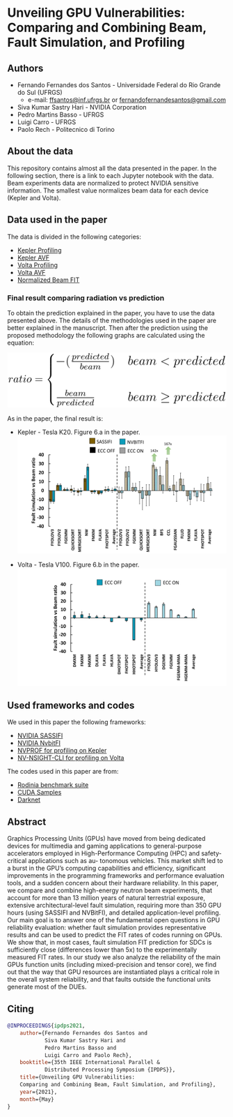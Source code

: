 # Unveiling GPU Vulnerabilities: Comparing and Combining Beam, Fault Simulation, and Profiling

## Authors

- Fernando Fernandes dos Santos - Universidade Federal do Rio Grande do Sul (UFRGS)
    - e-mail: ffsantos@inf.ufrgs.br or fernandofernandesantos@gmail.com
- Siva Kumar Sastry Hari -  NVIDIA Corporation
- Pedro Martins Basso - UFRGS
- Luigi Carro - UFRGS
- Paolo Rech - Politecnico di Torino   

## About the data
This repository contains almost all the data presented in the paper. 
In the following section, there is a link to each Jupyter
notebook with the data.
Beam experiments data are normalized to protect NVIDIA 
sensitive information. The smallest value normalizes beam
data for each device (Kepler and Volta).

## Data used in the paper

The data is divided in the following categories:

- [Kepler Profiling](profile_kepler.ipynb)
- [Kepler AVF](avf_kepler.ipynb)
- [Volta Profiling](profile_volta.ipynb)
- [Volta AVF](avf_volta.ipynb)
- [Normalized Beam FIT](normalized_fit.ipynb)

### Final result comparing radiation vs prediction

To obtain the prediction explained in the paper, you have to use the 
data presented above. The details of the methodologies used in 
the paper are better explained in the manuscript. 
Then after the prediction using the proposed
methodology the following graphs are calculated using the equation:

![](figures/ratio.svg)

As in the paper, the final result is:
- Kepler - Tesla K20. Figure 6.a in the paper.
![](figures/prediction_kepler.svg)

- Volta - Tesla V100. Figure 6.b in the paper.
![](figures/prediction_volta.svg)

## Used frameworks and codes

We used in this paper the following frameworks:

- [NVIDIA SASSIFI](https://github.com/NVlabs/sassifi)
- [NVIDIA NvbitFI](https://github.com/NVlabs/nvbitfi)
- [NVPROF for profiling on Kepler](https://docs.nvidia.com/cuda/profiler-users-guide/index.html)
- [NV-NSIGHT-CLI for profiling on Volta](https://docs.nvidia.com/nsight-compute/NsightComputeCli/index.html)

The codes used in this paper are from:

- [Rodinia benchmark suite](https://lava.cs.virginia.edu/Rodinia/download.htm)
- [CUDA Samples](https://github.com/NVIDIA/cuda-samples)
- [Darknet](https://github.com/pjreddie/darknet)

## Abstract
Graphics Processing Units (GPUs) have moved from
being dedicated devices for multimedia and gaming applications
to general-purpose accelerators employed in High-Performance
Computing (HPC) and safety-critical applications such as au-
tonomous vehicles. This market shift led to a burst in the GPU’s
computing capabilities and efficiency, significant improvements in
the programming frameworks and performance evaluation tools,
and a sudden concern about their hardware reliability.
In this paper, we compare and combine high-energy neutron
beam experiments, that account for more than 13 million years
of natural terrestrial exposure, extensive architectural-level fault
simulation, requiring more than 350 GPU hours (using SASSIFI
and NVBitFI), and detailed application-level profiling. Our main
goal is to answer one of the fundamental open questions in
GPU reliability evaluation: whether fault simulation provides
representative results and can be used to predict the FIT rates
of codes running on GPUs. We show that, in most cases,
fault simulation FIT prediction for SDCs is sufficiently close
(differences lower than 5x) to the experimentally measured FIT
rates. In our study we also analyze the reliability of the main
GPUs function units (including mixed-precision and tensor core),
we find out that the way that GPU resources are instantiated
plays a critical role in the overall system reliability, and that
faults outside the functional units generate most of the DUEs.






## Citing

```bibtex
@INPROCEEDINGS{ipdps2021,
    author={Fernando Fernandes dos Santos and 
            Siva Kumar Sastry Hari and 
            Pedro Martins Basso and
            Luigi Carro and Paolo Rech},
    booktitle={35th IEEE International Parallel & 
            Distributed Processing Symposium {IPDPS}},
    title={Unveiling GPU Vulnerabilities: 
    Comparing and Combining Beam, Fault Simulation, and Profiling},
    year={2021},
    month={May}
}
```